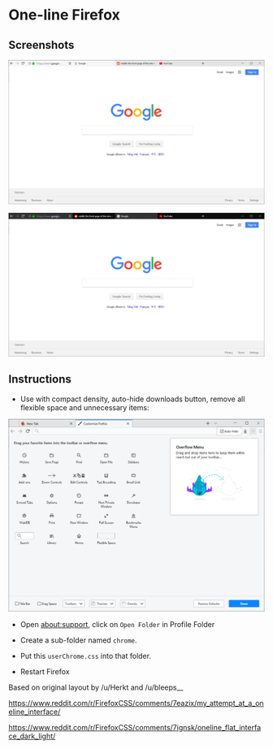 # One-line Firefox

## Screenshots

![Light](light.png)

![Dark](dark.png)

## Instructions

- Use with compact density, auto-hide downloads button, remove all flexible space and unnecessary items:

![Customize](customize.png)

- Open [about:support](about:support), click on `Open Folder` in Profile Folder

- Create a sub-folder named `chrome`.
- Put this `userChrome.css` into that folder.

- Restart Firefox

Based on original layout by /u/Herkt and /u/bleeps__

https://www.reddit.com/r/FirefoxCSS/comments/7eazix/my_attempt_at_a_oneline_interface/

https://www.reddit.com/r/FirefoxCSS/comments/7ignsk/oneline_flat_interface_dark_light/

